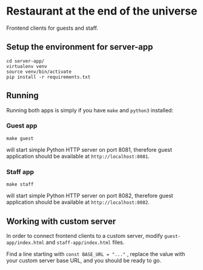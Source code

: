 # Restaurant at the end of the universe

Frontend clients for guests and staff.

## Setup the environment for server-app

    cd server-app/
    virtualenv venv
    source venv/bin/activate
    pip install -r requirements.txt

## Running

Running both apps is simply if you have `make` and `python3` installed:

### Guest app

`make guest`

will start simple Python HTTP server on port 8081, therefore guest application should be available at `http://localhost:8081`.

### Staff app

`make staff`

will start simple Python HTTP server on port 8082, therefore guest application should be available at `http://localhost:8082`.

## Working with custom server

In order to connect frontend clients to a custom server, modify `guest-app/index.html` and `staff-app/index.html` files.

Find a line starting with `const BASE_URL = "..."` , replace the value with your custom server base URL, and you should be ready to go.